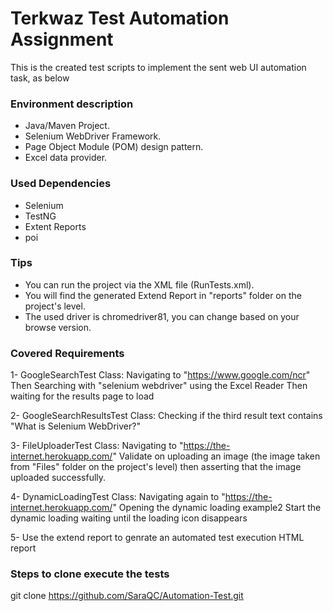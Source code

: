 # Terkwaz Test Automation Assignment
This is the created test scripts to implement the sent web UI automation task, as below

### Environment description
- Java/Maven Project.
- Selenium WebDriver Framework.
- Page Object Module (POM) design pattern.
- Excel data provider.

### Used Dependencies 
- Selenium
- TestNG
- Extent Reports
- poi

### Tips
- You can run the project via the XML file (RunTests.xml).
- You will find the generated Extend Report in "reports" folder on the project's level.
- The used driver is chromedriver81, you can change based on your browse version.

### Covered Requirements
1- GoogleSearchTest Class:
 Navigating to  "https://www.google.com/ncr"
 Then Searching with "selenium webdriver" using the Excel Reader
 Then waiting for the results page to load
 
 2- GoogleSearchResultsTest Class:
  Checking if the third result text contains "What is Selenium WebDriver?"
  
  3- FileUploaderTest Class:
   Navigating to "https://the-internet.herokuapp.com/"
   Validate on uploading an image (the image taken from "Files" folder on the project's level)
   then asserting that the image uploaded successfully.
  
  4- DynamicLoadingTest Class:
   Navigating again to "https://the-internet.herokuapp.com/"
   Opening the dynamic loading example2
   Start the dynamic loading 
   waiting until the loading icon disappears
   
   5- Use the extend report to genrate an automated test execution HTML report
 

### Steps to clone execute the tests

git clone https://github.com/SaraQC/Automation-Test.git
